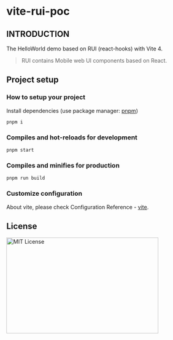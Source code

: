 # vite-rui-poc

## INTRODUCTION

The HelloWorld demo based on RUI (react-hooks) with Vite 4.

> RUI contains Mobile web UI components based on React.

## Project setup

### How to setup your project

Install dependencies (use package manager: [pnpm](https://pnpm.io/))

```
pnpm i
```

### Compiles and hot-reloads for development

```
pnpm start
```

### Compiles and minifies for production

```
pnpm run build
```

### Customize configuration

About vite, please check Configuration Reference - [vite](https://vitejs.dev/config/).

## License

<img src="https://nikoni.top/images/niko-mit-react.png" alt="MIT License" width="396" height="250"/>
